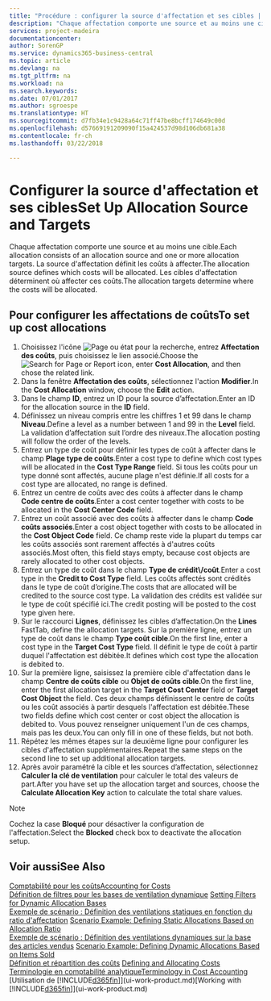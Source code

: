 ```yaml
---
title: "Procédure : configurer la source d'affectation et ses cibles | Microsoft Docs"
description: "Chaque affectation comporte une source et au moins une cible. La source d'affectation définit les coûts à affecter. Les cibles d'affectation déterminent où affecter ces coûts."
services: project-madeira
documentationcenter: 
author: SorenGP
ms.service: dynamics365-business-central
ms.topic: article
ms.devlang: na
ms.tgt_pltfrm: na
ms.workload: na
ms.search.keywords: 
ms.date: 07/01/2017
ms.author: sgroespe
ms.translationtype: HT
ms.sourcegitcommit: d7fb34e1c9428a64c71ff47be8bcff174649c00d
ms.openlocfilehash: d57669191209090f15a424537d98d106db681a38
ms.contentlocale: fr-ch
ms.lasthandoff: 03/22/2018

---
```

# <a name="set-up-allocation-source-and-targets"></a><span data-ttu-id="60430-105">Configurer la source d'affectation et ses cibles</span><span class="sxs-lookup"><span data-stu-id="60430-105">Set Up Allocation Source and Targets</span></span>
<span data-ttu-id="60430-106">Chaque affectation comporte une source et au moins une cible.</span><span class="sxs-lookup"><span data-stu-id="60430-106">Each allocation consists of an allocation source and one or more allocation targets.</span></span> <span data-ttu-id="60430-107">La source d'affectation définit les coûts à affecter.</span><span class="sxs-lookup"><span data-stu-id="60430-107">The allocation source defines which costs will be allocated.</span></span> <span data-ttu-id="60430-108">Les cibles d'affectation déterminent où affecter ces coûts.</span><span class="sxs-lookup"><span data-stu-id="60430-108">The allocation targets determine where the costs will be allocated.</span></span>  

## <a name="to-set-up-cost-allocations"></a><span data-ttu-id="60430-109">Pour configurer les affectations de coûts</span><span class="sxs-lookup"><span data-stu-id="60430-109">To set up cost allocations</span></span>  
1.  <span data-ttu-id="60430-110">Choisissez l'icône ![Page ou état pour la recherche](media/ui-search/search_small.png "icône Page ou état pour la recherche"), entrez **Affectation des coûts**, puis choisissez le lien associé.</span><span class="sxs-lookup"><span data-stu-id="60430-110">Choose the ![Search for Page or Report](media/ui-search/search_small.png "Search for Page or Report icon") icon, enter **Cost Allocation**, and then chose the related link.</span></span>  
2.  <span data-ttu-id="60430-111">Dans la fenêtre **Affectation des coûts**, sélectionnez l'action **Modifier**.</span><span class="sxs-lookup"><span data-stu-id="60430-111">In the **Cost Allocation** window, choose the **Edit** action.</span></span>  
3.  <span data-ttu-id="60430-112">Dans le champ **ID**, entrez un ID pour la source d’affectation.</span><span class="sxs-lookup"><span data-stu-id="60430-112">Enter an ID for the allocation source in the **ID** field.</span></span>  
4.  <span data-ttu-id="60430-113">Définissez un niveau compris entre les chiffres 1 et 99 dans le champ **Niveau**.</span><span class="sxs-lookup"><span data-stu-id="60430-113">Define a level as a number between 1 and 99 in the **Level** field.</span></span> <span data-ttu-id="60430-114">La validation d’affectation suit l’ordre des niveaux.</span><span class="sxs-lookup"><span data-stu-id="60430-114">The allocation posting will follow the order of the levels.</span></span>  
5.  <span data-ttu-id="60430-115">Entrez un type de coût pour définir les types de coût à affecter dans le champ **Plage type de coûts**.</span><span class="sxs-lookup"><span data-stu-id="60430-115">Enter a cost type to define which cost types will be allocated in the **Cost Type Range** field.</span></span> <span data-ttu-id="60430-116">Si tous les coûts pour un type donné sont affectés, aucune plage n'est définie.</span><span class="sxs-lookup"><span data-stu-id="60430-116">If all costs for a cost type are allocated, no range is defined.</span></span>  
6.  <span data-ttu-id="60430-117">Entrez un centre de coûts avec des coûts à affecter dans le champ **Code centre de coûts**.</span><span class="sxs-lookup"><span data-stu-id="60430-117">Enter a cost center together with costs to be allocated in the **Cost Center Code** field.</span></span>  
7.  <span data-ttu-id="60430-118">Entrez un coût associé avec des coûts à affecter dans le champ **Code coûts associés**.</span><span class="sxs-lookup"><span data-stu-id="60430-118">Enter a cost object together with costs to be allocated in the **Cost Object Code** field.</span></span> <span data-ttu-id="60430-119">Ce champ reste vide la plupart du temps car les coûts associés sont rarement affectés à d'autres coûts associés.</span><span class="sxs-lookup"><span data-stu-id="60430-119">Most often, this field stays empty, because cost objects are rarely allocated to other cost objects.</span></span>  
8.  <span data-ttu-id="60430-120">Entrez un type de coût dans le champ **Type de crédit\\\/coût**.</span><span class="sxs-lookup"><span data-stu-id="60430-120">Enter a cost type in the **Credit to Cost Type** field.</span></span> <span data-ttu-id="60430-121">Les coûts affectés sont crédités dans le type de coût d’origine.</span><span class="sxs-lookup"><span data-stu-id="60430-121">The costs that are allocated will be credited to the source cost type.</span></span> <span data-ttu-id="60430-122">La validation des crédits est validée sur le type de coût spécifié ici.</span><span class="sxs-lookup"><span data-stu-id="60430-122">The credit posting will be posted to the cost type given here.</span></span>  
9. <span data-ttu-id="60430-123">Sur le raccourci **Lignes**, définissez les cibles d’affectation.</span><span class="sxs-lookup"><span data-stu-id="60430-123">On the **Lines** FastTab, define the allocation targets.</span></span> <span data-ttu-id="60430-124">Sur la première ligne, entrez un type de coût dans le champ **Type coût cible**.</span><span class="sxs-lookup"><span data-stu-id="60430-124">On the first line, enter a cost type in the **Target Cost Type** field.</span></span> <span data-ttu-id="60430-125">Il définit le type de coût à partir duquel l'affectation est débitée.</span><span class="sxs-lookup"><span data-stu-id="60430-125">It defines which cost type the allocation is debited to.</span></span>  
10. <span data-ttu-id="60430-126">Sur la première ligne, saisissez la première cible d'affectation dans le champ **Centre de coûts cible** ou **Objet de coûts cible**.</span><span class="sxs-lookup"><span data-stu-id="60430-126">On the first line, enter the first allocation target in the **Target Cost Center** field or **Target Cost Object** the field.</span></span> <span data-ttu-id="60430-127">Ces deux champs définissent le centre de coûts ou les coût associés à partir desquels l'affectation est débitée.</span><span class="sxs-lookup"><span data-stu-id="60430-127">These two fields define which cost center or cost object the allocation is debited to.</span></span> <span data-ttu-id="60430-128">Vous pouvez renseigner uniquement l'un de ces champs, mais pas les deux.</span><span class="sxs-lookup"><span data-stu-id="60430-128">You can only fill in one of these fields, but not both.</span></span>  
11. <span data-ttu-id="60430-129">Répétez les mêmes étapes sur la deuxième ligne pour configurer les cibles d'affectation supplémentaires.</span><span class="sxs-lookup"><span data-stu-id="60430-129">Repeat the same steps on the second line to set up additional allocation targets.</span></span>  
12. <span data-ttu-id="60430-130">Après avoir paramétré la cible et les sources d’affectation, sélectionnez **Calculer la clé de ventilation** pour calculer le total des valeurs de part.</span><span class="sxs-lookup"><span data-stu-id="60430-130">After you have set up the allocation target and sources, choose the **Calculate Allocation Key** action to calculate the total share values.</span></span>  

> [!NOTE]  
>  <span data-ttu-id="60430-131">Cochez la case **Bloqué** pour désactiver la configuration de l'affectation.</span><span class="sxs-lookup"><span data-stu-id="60430-131">Select the **Blocked** check box to deactivate the allocation setup.</span></span>  

## <a name="see-also"></a><span data-ttu-id="60430-132">Voir aussi</span><span class="sxs-lookup"><span data-stu-id="60430-132">See Also</span></span>  
[<span data-ttu-id="60430-133">Comptabilité pour les coûts</span><span class="sxs-lookup"><span data-stu-id="60430-133">Accounting for Costs</span></span>](finance-manage-cost-accounting.md)  
 <span data-ttu-id="60430-134">[Définition de filtres pour les bases de ventilation dynamique](finance-setting-filters-for-dynamic-allocation-bases.md) </span><span class="sxs-lookup"><span data-stu-id="60430-134">[Setting Filters for Dynamic Allocation Bases](finance-setting-filters-for-dynamic-allocation-bases.md) </span></span>  
 <span data-ttu-id="60430-135">[Exemple de scénario : Définition des ventilations statiques en fonction du ratio d'affectation](finance-scenario-example-defining-static-allocations-based-on-allocation-ratio.md) </span><span class="sxs-lookup"><span data-stu-id="60430-135">[Scenario Example: Defining Static Allocations Based on Allocation Ratio](finance-scenario-example-defining-static-allocations-based-on-allocation-ratio.md) </span></span>  
 <span data-ttu-id="60430-136">[Exemple de scénario : Définition des ventilations dynamiques sur la base des articles vendus](finance-scenario-example-defining-dynamic-allocations-based-on-items-sold.md) </span><span class="sxs-lookup"><span data-stu-id="60430-136">[Scenario Example: Defining Dynamic Allocations Based on Items Sold](finance-scenario-example-defining-dynamic-allocations-based-on-items-sold.md) </span></span>  
 <span data-ttu-id="60430-137">[Définition et répartition des coûts](finance-define-and-allocate-costs.md) </span><span class="sxs-lookup"><span data-stu-id="60430-137">[Defining and Allocating Costs](finance-define-and-allocate-costs.md) </span></span>  
 [<span data-ttu-id="60430-138">Terminologie en comptabilité analytique</span><span class="sxs-lookup"><span data-stu-id="60430-138">Terminology in Cost Accounting</span></span>](finance-terminology-in-cost-accounting.md)  
 <span data-ttu-id="60430-139">[Utilisation de [!INCLUDE[d365fin](includes/d365fin_md.md)]](ui-work-product.md)</span><span class="sxs-lookup"><span data-stu-id="60430-139">[Working with [!INCLUDE[d365fin](includes/d365fin_md.md)]](ui-work-product.md)</span></span>

